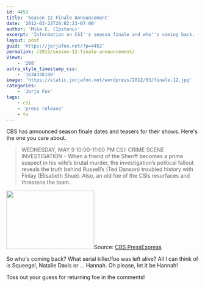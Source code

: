 ```yaml
---
id: 4452
title: 'Season 12 Finale Announcement'
date: '2012-03-22T20:02:23-07:00'
author: 'Mika E. (Ipstenu)'
excerpt: 'Information on CSI''s season finale and who''s coming back. (No, not Grissom.)'
layout: post
guid: 'https://jorjafox.net/?p=4452'
permalink: /2012/season-12-finale-announcement/
Views:
    - '268'
astra_style_timestamp_css:
    - '1634338180'
image: 'https://static.jorjafox.net/wordpress/2012/03/finale-12.jpg'
categories:
    - 'Jorja Fox'
tags:
    - csi
    - 'press release'
    - tv
---
```


CBS has announced season finale dates and teasers for their shows. Here's the one you care about.
<blockquote>WEDNESDAY, MAY 9
10:00-11:00 PM CSI: CRIME SCENE INVESTIGATION – When a friend of the Sheriff becomes a prime suspect in his wife’s brutal murder, the investigation’s political fallout reveals the truth behind Russell’s (Ted Danson) troubled history with Finlay (Elisabeth Shue). Also, an old foe of the CSIs resurfaces and threatens the team.</blockquote>
<img class="alignleft size-medium wp-image-4453" title="finale-12" src="//static.jorjafox.net/wordpress/2012/03/finale-12-230x153.jpg" alt="" width="230" height="153" />Source: <a href="http://cbspressexpress.com/cbs-entertainment/releases/view?id=31106">CBS PressExpress</a>

So who's coming back? What serial killer/foe was left alive? All I can think of is Squeegel, Natalie Davis or ... Hannah. Oh please, let it be Hannah!

Toss out your guess for returning foe in the comments!